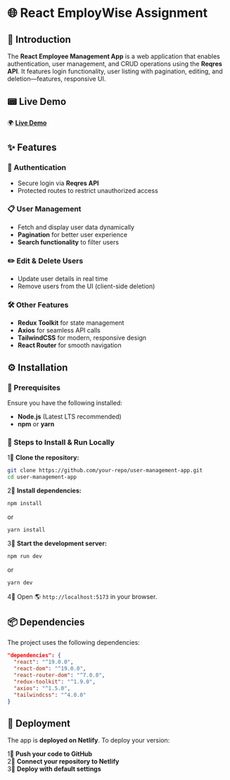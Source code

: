 # 🌐 React EmployWise Assignment

## 🚀 Introduction

The **React Employee Management App** is a web application that enables authentication, user management, and CRUD operations using the **Reqres API**. It features login functionality, user listing with pagination, editing, and deletion—features, responsive UI.

## 📟 Live Demo

🌍 **[Live Demo](https://your-deployment-link.com/)**

## ✨ Features

### 🔑 Authentication

- Secure login via **Reqres API**
- Protected routes to restrict unauthorized access

### 📋 User Management

- Fetch and display user data dynamically
- **Pagination** for better user experience
- **Search functionality** to filter users

### ✏️ Edit & Delete Users

- Update user details in real time
- Remove users from the UI (client-side deletion)

### 🛠 Other Features

- **Redux Toolkit** for state management
- **Axios** for seamless API calls
- **TailwindCSS** for modern, responsive design
- **React Router** for smooth navigation

## ⚙️ Installation

### 📌 Prerequisites

Ensure you have the following installed:

- **Node.js** (Latest LTS recommended)
- **npm** or **yarn**

### 🔧 Steps to Install & Run Locally

1⃣ **Clone the repository:**

```bash
git clone https://github.com/your-repo/user-management-app.git
cd user-management-app
```

2⃣ **Install dependencies:**

```bash
npm install
```

or

```bash
yarn install
```

3⃣ **Start the development server:**

```bash
npm run dev
```

or

```bash
yarn dev
```

4⃣ Open 🌎 `http://localhost:5173` in your browser.

## 📦 Dependencies

The project uses the following dependencies:

```json
"dependencies": {
  "react": "^19.0.0",
  "react-dom": "^19.0.0",
  "react-router-dom": "^7.0.0",
  "redux-toolkit": "^1.9.0",
  "axios": "^1.5.0",
  "tailwindcss": "^4.0.0"
}

```

## 🚀 Deployment  

The app is **deployed on Netlify**. To deploy your version:  

1⃣ **Push your code to GitHub**  
2⃣ **Connect your repository to Netlify**  
3⃣ **Deploy with default settings**  

